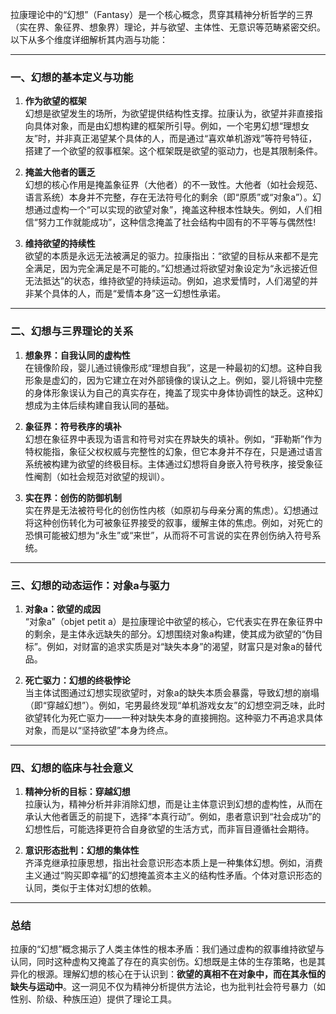 拉康理论中的“幻想”（Fantasy）是一个核心概念，贯穿其精神分析哲学的三界（实在界、象征界、想象界）理论，并与欲望、主体性、无意识等范畴紧密交织。以下从多个维度详细解析其内涵与功能：

---

### 一、幻想的基本定义与功能

1. **作为欲望的框架**  
    幻想是欲望发生的场所，为欲望提供结构性支撑。拉康认为，欲望并非直接指向具体对象，而是由幻想构建的框架所引导。例如，一个宅男幻想“理想女友”时，并非真正渴望某个具体的人，而是通过“喜欢单机游戏”等符号特征，搭建了一个欲望的叙事框架。这个框架既是欲望的驱动力，也是其限制条件。
    
2. **掩盖大他者的匮乏**  
    幻想的核心作用是掩盖象征界（大他者）的不一致性。大他者（如社会规范、语言系统）本身并不完整，存在无法符号化的剩余（即“原质”或“对象a”）。幻想通过虚构一个“可以实现的欲望对象”，掩盖这种根本性缺失。例如，人们相信“努力工作就能成功”，这种信念掩盖了社会结构中固有的不平等与偶然性!
    
3. **维持欲望的持续性**  
    欲望的本质是永远无法被满足的驱力。拉康指出：“欲望的目标从来都不是完全满足，因为完全满足是不可能的。”幻想通过将欲望对象设定为“永远接近但无法抵达”的状态，维持欲望的持续运动。例如，追求爱情时，人们渴望的并非某个具体的人，而是“爱情本身”这一幻想性承诺。
    

---

### 二、幻想与三界理论的关系

1. **想象界：自我认同的虚构性**  
    在镜像阶段，婴儿通过镜像形成“理想自我”，这是一种最初的幻想。这种自我形象是虚幻的，因为它建立在对外部镜像的误认之上。例如，婴儿将镜中完整的身体形象误认为自己的真实存在，掩盖了现实中身体协调性的缺乏。这种幻想成为主体后续构建自我认同的基础。
    
2. **象征界：符号秩序的填补**  
    幻想在象征界中表现为语言和符号对实在界缺失的填补。例如，“菲勒斯”作为特权能指，象征父权权威与完整性的幻象，但它本身并不存在，只是通过语言系统被构建为欲望的终极目标。主体通过幻想将自身嵌入符号秩序，接受象征性阉割（如社会规范对欲望的规训）。
    
3. **实在界：创伤的防御机制**  
    实在界是无法被符号化的创伤性内核（如原初与母亲分离的焦虑）。幻想通过将这种创伤转化为可被象征界接受的叙事，缓解主体的焦虑。例如，对死亡的恐惧可能被幻想为“永生”或“来世”，从而将不可言说的实在界创伤纳入符号系统。
    

---

### 三、幻想的动态运作：对象a与驱力

1. **对象a：欲望的成因**  
    “对象a”（objet petit a）是拉康理论中欲望的核心，它代表实在界在象征界中的剩余，是主体永远缺失的部分。幻想围绕对象a构建，使其成为欲望的“伪目标”。例如，对财富的追求实质是对“缺失本身”的渴望，财富只是对象a的替代品。
    
2. **死亡驱力：幻想的终极悖论**  
    当主体试图通过幻想实现欲望时，对象a的缺失本质会暴露，导致幻想的崩塌（即“穿越幻想”）。例如，宅男最终发现“单机游戏女友”的幻想空洞乏味，此时欲望转化为死亡驱力——一种对缺失本身的直接拥抱。这种驱力不再追求具体对象，而是以“坚持欲望”本身为终点。
    

---

### 四、幻想的临床与社会意义

1. **精神分析的目标：穿越幻想**  
    拉康认为，精神分析并非消除幻想，而是让主体意识到幻想的虚构性，从而在承认大他者匮乏的前提下，选择“本真行动”。例如，患者意识到“社会成功”的幻想性后，可能选择更符合自身欲望的生活方式，而非盲目遵循社会期待。
    
2. **意识形态批判：幻想的集体性**  
    齐泽克继承拉康思想，指出社会意识形态本质上是一种集体幻想。例如，消费主义通过“购买即幸福”的幻想掩盖资本主义的结构性矛盾。个体对意识形态的认同，类似于主体对幻想的依赖。
    

---

### 总结

拉康的“幻想”概念揭示了人类主体性的根本矛盾：我们通过虚构的叙事维持欲望与认同，同时这种虚构又掩盖了存在的真实创伤。幻想既是主体的生存策略，也是其异化的根源。理解幻想的核心在于认识到：**欲望的真相不在对象中，而在其永恒的缺失与运动中**。这一洞见不仅为精神分析提供方法论，也为批判社会符号暴力（如性别、阶级、种族压迫）提供了理论工具。
